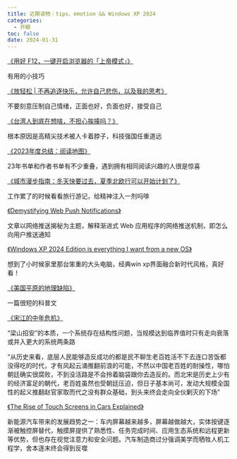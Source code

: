 ```yaml
---
title: 近期读物｜tips、emotion && Windows XP 2024
categories:
  - 开眼
toc: false
date: 2024-01-31
---
```


[《用好 F12，一键开启浏览器的「上帝模式」》](https://sspai.com/post/85686)

有用的小技巧



[《放轻松 | 不再追逐快乐，允许自己悲伤，以及我的思考》](https://sspai.com/post/85462)

不要刻意压制自己情绪，正面也好，负面也好，接受自己



[《台湾人到底在想啥，不担心挨揍吗？》](https://mp.weixin.qq.com/s/5nJXsGxpJtlM63E_uyyw7A)

根本原因是高精尖技术被人卡着脖子，科技强国任重道远



[《2023年度总结：阅读地图》](https://sspai.com/post/85733)

23年书单和作者书单有不少重叠，遇到拥有相同阅读兴趣的人很是惊喜



[《城市漫步指南：冬天快要过去，夏季北欧行可以开始计划了》](https://sspai.com/post/85975)

工作累了的时候看看旅行游记，给精神注入一剂吗啡



[《Demystifying Web Push Notifications》](https://pqvst.com/2023/11/21/web-push-notifications/)

文章以网络推送揭秘为主题，解释渐进式 Web 应用程序的网络推送机制，即怎么向用户推送通知



[《Windows XP 2024 Edition is everything I want from a new OS》](https://overclock3d.net/news/software/windows-xp-2024-edition-is-everything-i-want-from-a-new-os/)

想到了小时候家里那台笨重的大头电脑，经典win xp界面融合新时代风格，真好看！



[《美国平原的地理缺陷》](https://mp.weixin.qq.com/s/ylZ0uTWFxANGE_jZ6rcqJA)

一篇很短的科普文



[《宋江的中年危机》](https://mp.weixin.qq.com/s?__biz=MzUzMjY0NDY4Ng==&mid=2247500824&idx=1&sn=0d3223bd0b88d6859dce569dd5561e2d&chksm=fab29239cdc51b2f6a80d607f93d6c0b66af08e9d263a85f257df85608c5d3d3351c45b0798c&scene=21#wechat_redirect)

“梁山招安”的本质，一个系统存在结构性问题，当规模达到临界值时只有走向衰落或并入更大的系统两条路

“从历史来看，底层人民能够造反成功的都是民不聊生老百姓活不下去连口苦饭都没得吃的时代，才有风起云涌推翻前浪的可能，不然以中国老百姓的耐操性，哪怕朝廷确实很腐败，不到没活路是不会拎着脑袋跟你去造反的。而北宋是历史上少有的经济富足的朝代，老百姓虽然也受朝廷压迫，但日子基本尚可，发动大规模全国性的起义推翻赵官家取而代之没有群众基础，到头来终会走向全伙剿灭的下场”



[《The Rise of Touch Screens in Cars Explained》](https://www.theturnsignalblog.com/blog/touch-screens/)

新能源汽车带来的发展趋势之一：车内屏幕越来越多，屏幕越做越大，实体按键逐渐被触控屏替代，触摸屏提供了熟悉性、任务完成时间、应用生态系统和远程更新等优势，但也存在视觉注意力和安全问题。汽车制造商过分强调美学而牺牲人机工程学，舍本逐末终会得到反噬
